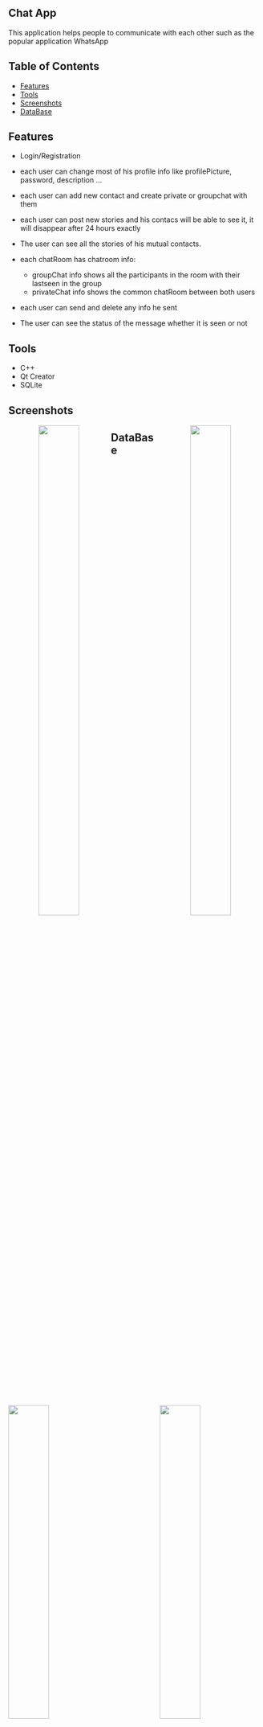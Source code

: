 ## Chat App
This application helps people to communicate with each other such as the popular application WhatsApp


## Table of Contents
- [Features](#Features)
- [Tools](#Tools)
- [Screenshots](#Screenshots)
- [DataBase](#DataBase)

## Features
- Login/Registration
- each user can change most of his profile info like profilePicture, password, description ...
- each user can add new contact and create private or groupchat with them
- each user can post new stories and his contacs will be able to see it, it will disappear after 24 hours exactly
- The user can see all the stories of his mutual contacts.
- each chatRoom has chatroom info:
  - groupChat info shows all the participants in the room with their lastseen in the group   
  - privateChat info shows the common chatRoom between both users               
                            
- each user can send and delete any info he sent
- The user can see the status of the message whether it is seen or not

## Tools
- C++
- Qt Creator
- SQLite

## Screenshots
<p align="center">
    <img src="https://user-images.githubusercontent.com/83420413/171510827-1dd162e3-3a7e-4e22-bf2f-7f45542f6f26.png" width="40%" height="50%" align="left" />
    <img src="https://user-images.githubusercontent.com/83420413/171510787-1f781ed4-e0bc-48d8-90cf-e818d7eefbd6.png" width="40%" height="50%" align="right"/>
</p>

## DataBase
<img src="https://user-images.githubusercontent.com/45971948/117722312-2fa48080-b1e1-11eb-8388-eb15e761c989.png" width="40%" height="40%" align="left" />
<img src="https://user-images.githubusercontent.com/45971948/117722321-3206da80-b1e1-11eb-8f4d-9823d398dc3b.png" width="40%" height="40%" align="right"/>
